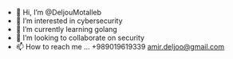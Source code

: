 - 👋 Hi, I’m @DeljouMotalleb
- 👀 I’m interested in cybersecurity
- 🌱 I’m currently learning golang
- 💞️ I’m looking to collaborate on security
- 📫 How to reach me ...
+989019619339
amir.deljoo@gmail.com

<!---
DeljouMotalleb/DeljouMotalleb is a ✨ special ✨ repository because its `README.md` (this file) appears on your GitHub profile.
You can click the Preview link to take a look at your changes.
--->
